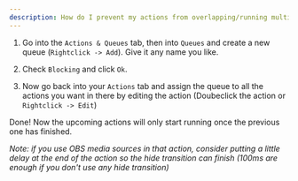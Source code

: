 ```yaml
---
description: How do I prevent my actions from overlapping/running multiple times at once?
---
```


1. Go into the `Actions & Queues` tab, then into `Queues` and create a new queue (`Rightclick -> Add`). Give it any name you like.
   
2. Check `Blocking` and click `Ok`.
   
3. Now go back into your `Actions` tab and assign the queue to all the actions you want in there by editing the action (Doubeclick the action or `Rightclick -> Edit`)

  
Done! Now the upcoming actions will only start running once the previous one has finished.

*Note: if you use OBS media sources in that action, consider putting a little delay at the end of the action so the hide transition can finish (100ms are enough if you don't use any hide transition)*
